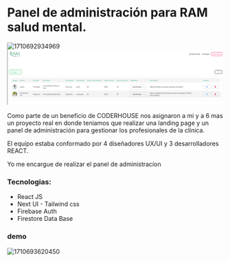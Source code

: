 # Panel de administración para RAM salud mental.





![1710692934969](https://file+.vscode-resource.vscode-cdn.net/c%3A/Users/leona/Desktop/PROYECTOS/ramsaludmental-adim/image/README/1710692934969.png)![1710693006003](image/README/1710693006003.png)

Como parte de un beneficio de CODERHOUSE nos asignaron a mi y a 6 mas un proyecto real en donde teniamos que realizar una landing page y un panel de administración para gestionar los profesionales de la clínica.

El equipo estaba conformado por 4 diseñadores UX/UI y 3 desarrolladores REACT.

Yo me encargue de realizar el panel de administracíon

### Tecnologias:

- React JS
- Next UI - Tailwind css
- Firebase Auth
- Firestore Data Base

### demo

![1710693620450](image/README/1710693620450.png)
